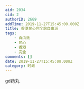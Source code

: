 ```yaml
---
aid: 2034
cid: 2
authorID: 2669
addTime: 2019-11-27T15:45:00.000Z
title: 香港民心完全站自由派
tags:
    - 自由派
    - 民心
    - 香港
    - 完全
comments: []
date: 2019-11-27T15:45:00.000Z
category: 时政
---
```


gd药丸
